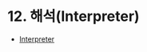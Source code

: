 # 12. 해석(Interpreter)

- [Interpreter](https://gitlab.com/easyspubjava/designpattern/-/blob/main/12/12-01/README.md)
